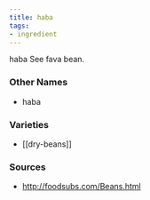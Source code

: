 ```yaml
---
title: haba
tags:
- ingredient
---
```

haba See fava bean.

### Other Names

* haba

### Varieties

* [[dry-beans]]

### Sources
* http://foodsubs.com/Beans.html
